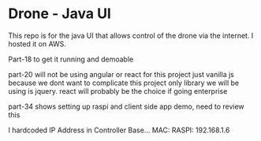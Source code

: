 # Drone - Java UI
This repo is for the java UI that allows control of the drone via the internet. I hosted it on AWS.

Part-18 to get it running and demoable

part-20 will not be using angular or react for this project just vanilla js because we dont want to complicate this project only library we will be using is jquery. react will probably be the choice if going enterprise

part-34 shows setting up raspi and client side app demo, need to review this

I hardcoded IP Address in Controller Base...
MAC:
RASPI: 192.168.1.6

